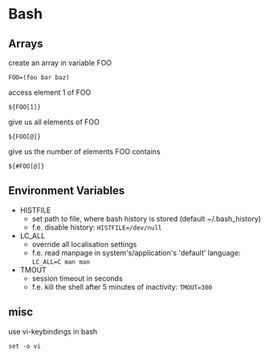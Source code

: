 # Bash
## Arrays
create an array in variable FOO
```
FOO=(foo bar baz)
```
access element 1 of FOO
```
${FOO[1]}
```
give us all elements of FOO
```
${FOO[@]}
```
give us the number of elements FOO contains
```
${#FOO[@]}
```

## Environment Variables
- HISTFILE
  - set path to file, where bash history is stored (default ~/.bash_history)
  - f.e. disable history: `HISTFILE=/dev/null`
- LC_ALL
  - override all localisation settings
  - f.e. read manpage in system's/application's 'default' language: `LC_ALL=C man man`
- TMOUT
  - session timeout in seconds
  - f.e. kill the shell after 5 minutes of inactivity: `TMOUT=300`

## misc
use vi-keybindings in bash
```
set -o vi
```
